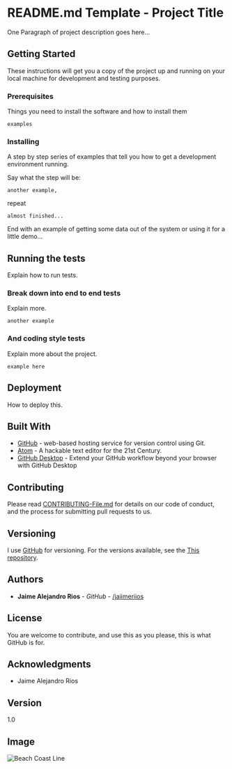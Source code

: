 # README.md Template - Project Title

One Paragraph of project description goes here...

## Getting Started

These instructions will get you a copy of the project up and running on your local machine for development and testing purposes.

### Prerequisites

Things you need to install the software and how to install them

```
examples
```

### Installing

A step by step series of examples that tell you how to get a development environment running.

Say what the step will be:

```
another example,
```

repeat

```
almost finished...
```

End with an example of getting some data out of the system or using it for a little demo...

## Running the tests

Explain how to run tests.

### Break down into end to end tests

Explain more.

```
another example
```

### And coding style tests

Explain more about the project.

```
example here
```

## Deployment

How to deploy this.

## Built With

* [GitHub](https://github.com/) - web-based hosting service for version control using Git.
* [Atom](https://atom.io/) - A hackable text editor for the 21st Century.
* [GitHub Desktop](https://rometools.github.io/rome/) - Extend your GitHub workflow beyond your browser with GitHub Desktop

## Contributing

Please read [CONTRIBUTING-File.md](https://github.com/jaiimeriios) for details on our code of conduct, and the process for submitting pull requests to us.

## Versioning

I use [GitHub](https://github.com/) for versioning.
For the versions available, see the [This repository](https://github.com/jaiimeriios/README-Template).

## Authors

* **Jaime Alejandro Rios** - *GitHub* - [/jaiimeriios](https://github.com/jaiimeriios)

## License

You are welcome to contribute, and use this as you please, this is what GitHub is for.

## Acknowledgments

* Jaime Alejandro Rios

## Version

1.0

## Image

![Beach Coast Line](https://raw.githubusercontent.com/jaiimeriios/README-Template/master/beach.jpeg)
